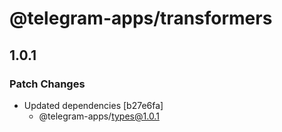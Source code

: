 # @telegram-apps/transformers

## 1.0.1

### Patch Changes

- Updated dependencies [b27e6fa]
  - @telegram-apps/types@1.0.1
